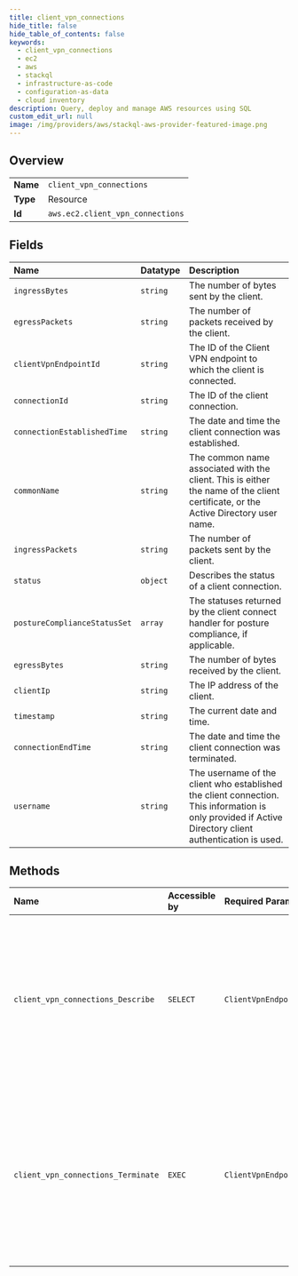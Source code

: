 ```yaml
---
title: client_vpn_connections
hide_title: false
hide_table_of_contents: false
keywords:
  - client_vpn_connections
  - ec2
  - aws    
  - stackql
  - infrastructure-as-code
  - configuration-as-data
  - cloud inventory
description: Query, deploy and manage AWS resources using SQL
custom_edit_url: null
image: /img/providers/aws/stackql-aws-provider-featured-image.png
---
```

  
    

## Overview
<table><tbody>
<tr><td><b>Name</b></td><td><code>client_vpn_connections</code></td></tr>
<tr><td><b>Type</b></td><td>Resource</td></tr>
<tr><td><b>Id</b></td><td><code>aws.ec2.client_vpn_connections</code></td></tr>
</tbody></table>

## Fields
| Name | Datatype | Description |
|:-----|:---------|:------------|
| `ingressBytes` | `string` | The number of bytes sent by the client. |
| `egressPackets` | `string` | The number of packets received by the client. |
| `clientVpnEndpointId` | `string` | The ID of the Client VPN endpoint to which the client is connected. |
| `connectionId` | `string` | The ID of the client connection. |
| `connectionEstablishedTime` | `string` | The date and time the client connection was established. |
| `commonName` | `string` | The common name associated with the client. This is either the name of the client certificate, or the Active Directory user name. |
| `ingressPackets` | `string` | The number of packets sent by the client. |
| `status` | `object` | Describes the status of a client connection. |
| `postureComplianceStatusSet` | `array` | The statuses returned by the client connect handler for posture compliance, if applicable. |
| `egressBytes` | `string` | The number of bytes received by the client. |
| `clientIp` | `string` | The IP address of the client. |
| `timestamp` | `string` | The current date and time. |
| `connectionEndTime` | `string` | The date and time the client connection was terminated. |
| `username` | `string` | The username of the client who established the client connection. This information is only provided if Active Directory client authentication is used. |
## Methods
| Name | Accessible by | Required Params | Description |
|:-----|:--------------|:----------------|:------------|
| `client_vpn_connections_Describe` | `SELECT` | `ClientVpnEndpointId` | Describes active client connections and connections that have been terminated within the last 60 minutes for the specified Client VPN endpoint. |
| `client_vpn_connections_Terminate` | `EXEC` | `ClientVpnEndpointId` | Terminates active Client VPN endpoint connections. This action can be used to terminate a specific client connection, or up to five connections established by a specific user. |
